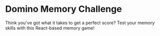 # Domino Memory Challenge

Think you've got what it takes to get a perfect score? Test your memory skills with this React-based memory game!



